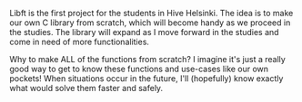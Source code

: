 Libft is the first project for the students in Hive Helsinki. The idea is to make our own C library from scratch, which will become handy as we proceed in the studies. The library will expand as I
move forward in the studies and come in need of more functionalities.

Why to make ALL of the functions from scratch? I imagine it's just a really good way to get to know these functions and use-cases like our own pockets! When situations occur in the future, 
I'll (hopefully) know exactly what would solve them faster and safely. 
